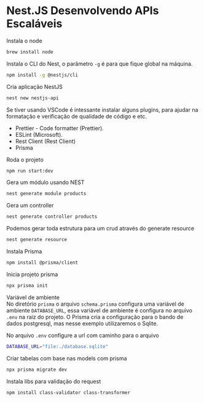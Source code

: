# Nest.JS Desenvolvendo APIs Escaláveis

Instala o node
```sh
brew install node
```

Instala o CLI do Nest, o parâmetro `-g` é para que fique global na máquina.
```sh
npm install -g @nestjs/cli
```

Cria aplicação NestJS
```sh
nest new nestjs-api
```

Se tiver usando VSCode é intessante instalar alguns plugins, para ajudar na formatação e verificação de qualidade de código e etc.
- Prettier - Code formatter (Prettier).
- ESLint (Microsoft).
- Rest Client (Rest Client)
- Prisma

Roda o projeto
```sh
npm run start:dev
```

Gera um módulo usando NEST
```sh
nest generate module products
```

Gera um controller
```sh
nest generate controller products
```

Podemos gerar toda estrutura para um crud através do generate resource
```sh
nest generate resource
```

Instala Prisma
```sh
npm install @prisma/client
```
Inicia projeto prisma
```sh
npx prisma init
```

Variável de ambiente   
No diretório `prisma` o arquivo `schema.prisma` configura uma variável de ambiente `DATABASE_URL`, essa variável de ambiente é configura no arquivo `.env` na raiz do projeto. O Prisma cria a configuração para o bando de dados postgresql, mas nesse exemplo utilizaremos o Sqlite.

No arquivo `.env` configure a url com caminho para o arquivo
```sh
DATABASE_URL="file:./database.sqlite"
```

Criar tabelas com base nas models com prisma
```sh
npx prisma migrate dev
```

Instala libs para validação do request
```sh
npm install class-validator class-transformer
```
